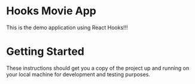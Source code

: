 # Hooks Movie App
This is the demo application using React Hooks!!!

# Getting Started
These instructions should get you a copy of the project up and running on your local machine for development and testing purposes.